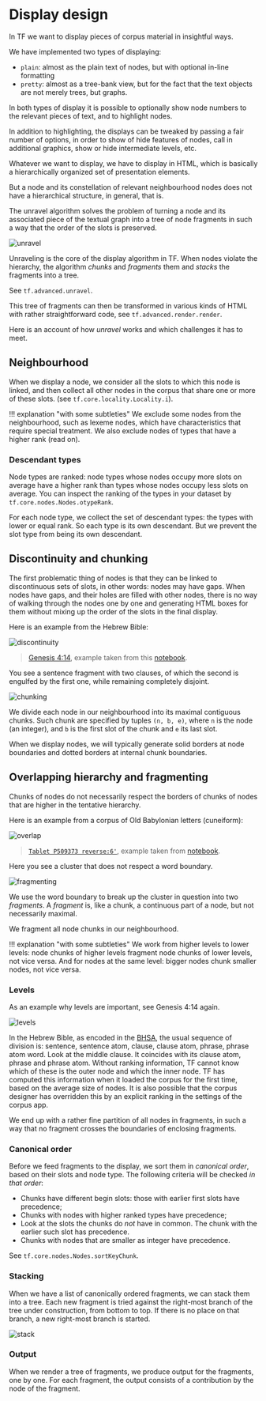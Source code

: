 # Display design

In TF we want to display pieces of corpus material in insightful ways.

We have implemented two types of displaying:

*   `plain`: almost as the plain text of nodes, but with optional in-line 
    formatting
*   `pretty`: almost as a tree-bank view, but for the fact that the text objects
    are not merely trees, but graphs.

In both types of display it is possible to optionally show node numbers to the
relevant pieces of text, and to highlight nodes.

In addition to highlighting, the displays can be tweaked by passing a fair number of options,
in order to show of hide features of nodes, call in additional graphics, show or hide
intermediate levels, etc.

Whatever we want to display, we have to display in HTML, which is basically a
hierarchically organized set of presentation elements.

But a node and its constellation of relevant neighbourhood nodes
does not have a hierarchical structure, in general, that is.

The unravel algorithm solves the problem of turning a node and its associated piece
of the textual graph into a tree of node fragments in such a way that the order
of the slots is preserved.

![unravel](../images/DisplayDesign/DisplayDesign.001.png)

Unraveling is the core of the display algorithm in TF.
When nodes violate the hierarchy, the algorithm *chunks* and *fragments* them
and *stacks* the fragments into a tree.

See `tf.advanced.unravel`.

This tree of fragments can then be transformed in various kinds of HTML with rather
straightforward code, see `tf.advanced.render.render`.


Here is an account of how *unravel* works and which challenges it has to meet.

## Neighbourhood

When we display a node, we consider all the slots to which this node is linked,
and then collect all other nodes in the corpus that share one or more of these slots.
(see `tf.core.locality.Locality.i`).

!!! explanation "with some subtleties"
    We exclude some nodes from the neighbourhood, such as lexeme nodes, which have
    characteristics that require special treatment.
    We also exclude nodes of types that have a higher rank (read on).

### Descendant types

Node types are ranked: node types whose nodes occupy more slots on average have a higher rank
than types whose nodes occupy less slots on average.
You can inspect the ranking of the types in your dataset by `tf.core.nodes.Nodes.otypeRank`.

For each node type, we collect the set of descendant types: the types with lower or equal rank.
So each type is its own descendant. But we prevent the slot type from being its own
descendant.

## Discontinuity and chunking

The first problematic thing of nodes is that they can be linked to discontinuous sets
of slots, in other words: nodes may have gaps.
When nodes have gaps, and their holes are filled with other nodes, there is no way of 
walking through the nodes one by one and generating HTML boxes for them without
mixing up the order of the slots in the final display.

Here is an example from the Hebrew Bible:

![discontinuity](../images/DisplayDesign/DisplayDesign.002.png)

> [Genesis 4:14](https://shebanq.ancient-data.org/hebrew/text?book=Genesis&chapter=4&verse=14&version=c&mr=m&qw=q&tp=txt_p&tr=hb&wget=v&qget=v&nget=vt),
> example taken from this [notebook](https://nbviewer.jupyter.org/github/annotation/tutorials/blob/master/zz_test/030-bhsa.ipynb).

You see a sentence fragment with two clauses, of which the second is engulfed by the first
one, while remaining completely disjoint.

![chunking](../images/DisplayDesign/DisplayDesign.003.png)

We divide each node in our neighbourhood into its maximal contiguous chunks.
Such chunk are specified by tuples `(n, b, e)`, where `n` is the node (an integer),
and `b` is the first slot of the chunk and `e` its last slot.

When we display nodes, we will typically generate solid borders at node boundaries and
dotted borders at internal chunk boundaries.

## Overlapping hierarchy and fragmenting

Chunks of nodes do not necessarily respect the borders of chunks of nodes that are higher in the
tentative hierarchy.

Here is an example from a corpus of Old Babylonian letters (cuneiform):

![overlap](../images/DisplayDesign/DisplayDesign.004.png)

> [`Tablet P509373 reverse:6'`](https://cdli.ucla.edu/search/search_results.php?SearchMode=Text&ObjectID=P509373),
> example taken from [notebook](https://nbviewer.jupyter.org/github/annotation/tutorials/blob/master/zz_test/062-obb-clusters.ipynb).

Here you see a cluster that does not respect a word boundary.

![fragmenting](../images/DisplayDesign/DisplayDesign.005.png)

We use the word boundary to break up the cluster in question into two *fragments*.
A *fragment* is, like a chunk, a continuous part of a node, but not necessarily maximal.

We fragment all node chunks in our neighbourhood.

!!! explanation "with some subtleties"
    We work from higher levels to lower levels: node chunks of higher levels fragment
    node chunks of lower levels, not vice versa.
    And for nodes at the same level: bigger nodes chunk smaller nodes, not vice versa.

### Levels

As an example why levels are important, see Genesis 4:14 again.

![levels](../images/DisplayDesign/DisplayDesign.006.png)

In the Hebrew Bible, as encoded in the
[BHSA](https://github.com/ETCBC/bhsa), the usual sequence of division is:
sentence, sentence atom, clause, clause atom, phrase, phrase atom word.
Look at the middle clause. It coincides with its clause atom, phrase and phrase atom.
Without ranking information, TF cannot know which of these is the outer node and which
the inner node.
TF has computed this information when it loaded the corpus for the first time,
based on the average size of nodes. It is also possible that the corpus designer has overridden
this by an explicit ranking in the settings of the corpus app.

We end up with a rather fine partition of all nodes in fragments, in such a way
that no fragment crosses the boundaries of enclosing fragments.

### Canonical order

Before we feed fragments to the display, we sort them in *canonical order*, based on their
slots and node type. The following criteria will be checked *in that order*:

*   Chunks have different begin slots: those with earlier first slots have precedence;
*   Chunks with nodes with higher ranked types have precedence;
*   Look at the slots the chunks do *not* have in common.
    The chunk with the earlier such slot has precedence.
*   Chunks with nodes that are smaller as integer have precedence.

See `tf.core.nodes.Nodes.sortKeyChunk`.

### Stacking

When we have a list of canonically ordered fragments, we can stack them into a tree.
Each new fragment is tried against the right-most branch of the tree under construction,
from bottom to top. 
If there is no place on that branch, a new right-most branch is started.

![stack](../images/DisplayDesign/DisplayDesign.007.png)

### Output

When we render a tree of fragments, we produce output for the fragments, one by one.
For each fragment, the output consists of a contribution by the node of the fragment.
